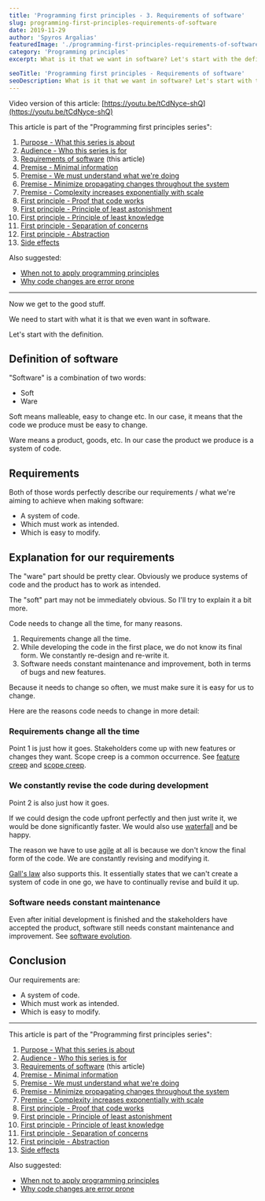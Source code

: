 ```yaml
---
title: 'Programming first principles - 3. Requirements of software'
slug: programming-first-principles-requirements-of-software
date: 2019-11-29
author: 'Spyros Argalias'
featuredImage: './programming-first-principles-requirements-of-software.png'
category: 'Programming principles'
excerpt: What is it that we want in software? Let's start with the definition. "Software" is a combination of two words. "Soft" means malleable, "ware" means product.

seoTitle: 'Programming first principles - Requirements of software'
seoDescription: What is it that we want in software? Let's start with the definition. "Software" is a combination of two words. "Soft" means malleable, "ware" means product.
---
```


Video version of this article: [https://youtu.be/tCdNyce-shQ](https://youtu.be/tCdNyce-shQ)

This article is part of the "Programming first principles series":

1. [Purpose - What this series is about](/blog/programming-first-principles-purpose-what-this-series-is-about/)
2. [Audience - Who this series is for](/blog/programming-first-principles-audience-who-this-series-is-for/)
3. [Requirements of software](/blog/programming-first-principles-requirements-of-software/) (this article)
4. [Premise - Minimal information](/blog/programming-first-principles-premise-minimal-information/)
5. [Premise - We must understand what we're doing](/blog/programming-first-principles-premise-we-must-understand-what-were-doing/)
6. [Premise - Minimize propagating changes throughout the system](/blog/programming-first-principles-premise-minimize-propagating-changes/)
7. [Premise - Complexity increases exponentially with scale](/blog/programming-first-principles-premise-complexity-increases-exponentially-with-scale/)
8. [First principle - Proof that code works](/blog/programming-first-principles-first-principle-proof-that-code-works/)
9. [First principle - Principle of least astonishment](/blog/programming-first-principles-first-principle-principle-of-least-astonishment/)
10. [First principle - Principle of least knowledge](/blog/programming-first-principles-first-principle-principle-of-least-knowledge/)
11. [First principle - Separation of concerns](/blog/programming-first-principles-first-principle-separation-of-concerns/)
12. [First principle - Abstraction](/blog/programming-first-principles-first-principle-abstraction/)
13. [Side effects](/blog/programming-first-principles-side-effects/)

Also suggested:

- [When not to apply programming principles](/blog/when-not-to-apply-programming-principles/)
- [Why code changes are error prone](/blog/why-code-changes-are-error-prone/)

---

Now we get to the good stuff.

We need to start with what it is that we even want in software.

Let's start with the definition.

## Definition of software

"Software" is a combination of two words:

- Soft
- Ware

Soft means malleable, easy to change etc. In our case, it means that the code we produce must be easy to change.

Ware means a product, goods, etc. In our case the product we produce is a system of code.

## Requirements

Both of those words perfectly describe our requirements / what we're aiming to achieve when making software:

- A system of code.
- Which must work as intended.
- Which is easy to modify.

## Explanation for our requirements

The "ware" part should be pretty clear. Obviously we produce systems of code and the product has to work as intended.

The "soft" part may not be immediately obvious. So I'll try to explain it a bit more.

Code needs to change all the time, for many reasons.

1. Requirements change all the time.
2. While developing the code in the first place, we do not know its final form. We constantly re-design and re-write it.
3. Software needs constant maintenance and improvement, both in terms of bugs and new features.

Because it needs to change so often, we must make sure it is easy for us to change.

Here are the reasons code needs to change in more detail:

### Requirements change all the time

Point 1 is just how it goes. Stakeholders come up with new features or changes they want. Scope creep is a common occurrence. See [feature creep](https://en.wikipedia.org/wiki/Feature_creep) and [scope creep](https://en.wikipedia.org/wiki/Scope_creep).

### We constantly revise the code during development

Point 2 is also just how it goes.

If we could design the code upfront perfectly and then just write it, we would be done significantly faster. We would also use [waterfall](https://en.wikipedia.org/wiki/Waterfall_model) and be happy.

The reason we have to use [agile](https://en.wikipedia.org/wiki/Agile_software_development) at all is because we don't know the final form of the code. We are constantly revising and modifying it.

[Gall's law](<https://en.wikipedia.org/wiki/John_Gall_(author)>) also supports this. It essentially states that we can't create a system of code in one go, we have to continually revise and build it up.

### Software needs constant maintenance

Even after initial development is finished and the stakeholders have accepted the product, software still needs constant maintenance and improvement. See [software evolution](https://en.wikipedia.org/wiki/Software_evolution).

## Conclusion

Our requirements are:

- A system of code.
- Which must work as intended.
- Which is easy to modify.

---

This article is part of the "Programming first principles series":

1. [Purpose - What this series is about](/blog/programming-first-principles-purpose-what-this-series-is-about/)
2. [Audience - Who this series is for](/blog/programming-first-principles-audience-who-this-series-is-for/)
3. [Requirements of software](/blog/programming-first-principles-requirements-of-software/) (this article)
4. [Premise - Minimal information](/blog/programming-first-principles-premise-minimal-information/)
5. [Premise - We must understand what we're doing](/blog/programming-first-principles-premise-we-must-understand-what-were-doing/)
6. [Premise - Minimize propagating changes throughout the system](/blog/programming-first-principles-premise-minimize-propagating-changes/)
7. [Premise - Complexity increases exponentially with scale](/blog/programming-first-principles-premise-complexity-increases-exponentially-with-scale/)
8. [First principle - Proof that code works](/blog/programming-first-principles-first-principle-proof-that-code-works/)
9. [First principle - Principle of least astonishment](/blog/programming-first-principles-first-principle-principle-of-least-astonishment/)
10. [First principle - Principle of least knowledge](/blog/programming-first-principles-first-principle-principle-of-least-knowledge/)
11. [First principle - Separation of concerns](/blog/programming-first-principles-first-principle-separation-of-concerns/)
12. [First principle - Abstraction](/blog/programming-first-principles-first-principle-abstraction/)
13. [Side effects](/blog/programming-first-principles-side-effects/)

Also suggested:

- [When not to apply programming principles](/blog/when-not-to-apply-programming-principles/)
- [Why code changes are error prone](/blog/why-code-changes-are-error-prone/)
